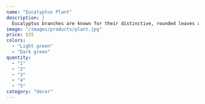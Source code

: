 ```yaml
---
name: "Eucalyptus Plant"
description: |
  Eucalyptus branches are known for their distinctive, rounded leaves and silver, green foliage. Our lifelike Eucalyptus plant brings that subtle color and texture to your space without any maintenance required.
image: "/images/products/plant.jpg"
price: $35
colors:
  - "Light green"
  - "Dark green"
quantity:
  - "1"
  - "2"
  - "3"
  - "4"
  - "5"
category: "decor"
---
```

